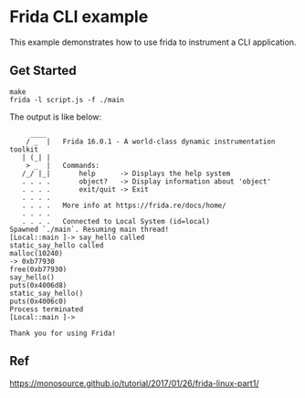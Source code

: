 # Frida CLI example

This example demonstrates how to use frida to instrument a CLI application.

## Get Started

```
make
frida -l script.js -f ./main
```

The output is like below:

```
     ____
    / _  |   Frida 16.0.1 - A world-class dynamic instrumentation toolkit
   | (_| |
    > _  |   Commands:
   /_/ |_|       help      -> Displays the help system
   . . . .       object?   -> Display information about 'object'
   . . . .       exit/quit -> Exit
   . . . .
   . . . .   More info at https://frida.re/docs/home/
   . . . .
   . . . .   Connected to Local System (id=local)
Spawned `./main`. Resuming main thread!
[Local::main ]-> say_hello called
static_say_hello called
malloc(10240)
-> 0xb77930
free(0xb77930)
say_hello()
puts(0x4006d8)
static_say_hello()
puts(0x4006c0)
Process terminated
[Local::main ]->

Thank you for using Frida!
```

## Ref

https://monosource.github.io/tutorial/2017/01/26/frida-linux-part1/
